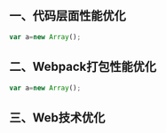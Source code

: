


## 一、代码层面性能优化

```js
var a=new Array();

```


## 二、Webpack打包性能优化

```js
var a=new Array();

```

## 三、Web技术优化